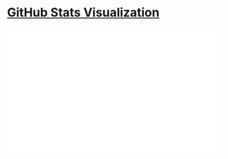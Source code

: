 # [GitHub Stats Visualization](https://github.com/jstrieb/github-stats)

<a href="https://github.com/jstrieb/github-stats">
<!-- <img src="https://github.com/Dineshkumar189/Dineshkumar189/blob/master/generated/overview.svg#gh-dark-mode-only"/> -->
<img src="https://github.com/Dineshkumar189/Dineshkumar189/blob/master/generated/languages.svg#gh-dark-mode-only"/>
</a>

